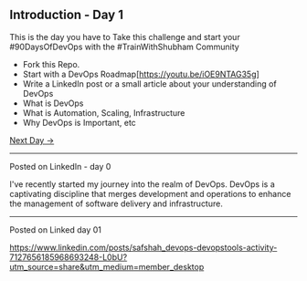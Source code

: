 ## Introduction - Day 1

This is the day you have to Take this challenge and start your #90DaysOfDevOps with the #TrainWithShubham Community

- Fork this Repo.
- Start with a DevOps Roadmap[https://youtu.be/iOE9NTAG35g]
- Write a LinkedIn post or a small article about your understanding of DevOps
- What is DevOps
- What is Automation, Scaling, Infrastructure
- Why DevOps is Important, etc

[Next Day →](../day02/README.md)

-------------------
Posted on LinkedIn - day 0

I've recently started my journey into the realm of DevOps. DevOps is a captivating discipline that merges development and operations to enhance the management of software delivery and infrastructure.

--------------------
Posted on Linked day 01

https://www.linkedin.com/posts/safshah_devops-devopstools-activity-7127656185968693248-L0bU?utm_source=share&utm_medium=member_desktop